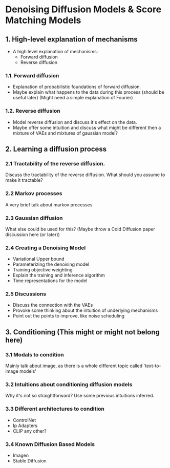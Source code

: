 # Denoising Diffusion Models & Score Matching Models

## 1. High-level explanation of mechanisms
- A high level explanation of mechanisms:
     - Forward diffusion
     - Reverse diffusion

### 1.1. Forward diffusion
- Explanation of probabilistic foundations of forward diffusion.
- Maybe explain what happens to the data during this process (should be
useful later) (Might need a simple explanation of Fourier)

### 1.2. Reverse diffusion
- Model reverse diffusion and discuss it's effect on the data.
- Maybe offer some intuition and discuss what might be different then a
mixture of VAEs and mixtures of gaussian model?

## 2. Learning a diffusion process

### 2.1 Tractability of the reverse diffusion.
Discuss the tractability of the reverse diffusion.
What should you assume to make it tractable?
### 2.2 Markov processes
A very brief talk about markov processes
### 2.3 Gaussian diffusion
What else could be used for this? (Maybe throw a Cold Diffusion paper
discussion here (or later))
### 2.4 Creating a Denoising Model
- Variational Upper bound
- Parameterizing the denoising model
- Training objective weighting
- Explain the training and inference algorithm
- Time representations for the model
### 2.5 Discussions
- Discuss the connection with the VAEs
- Provoke some thinking about the intuition of underlying mechanisms
- Point out the points to improve, like noise scheduling

## 3. Conditioning (This might or might not belong here)

### 3.1 Modals to condition
Mainly talk about image, as there is a whole different topic called
'text-to-image models'

### 3.2 Intuitions about conditioning diffusion models
Why it's not so straightforward? Use some previous intuitions inferred.

### 3.3 Different architectures to condition
- ControlNet
- Ip Adapters
- CLIP
any other?

### 3.4 Known Diffusion Based Models

* Imagen
* Stable Diffusion
